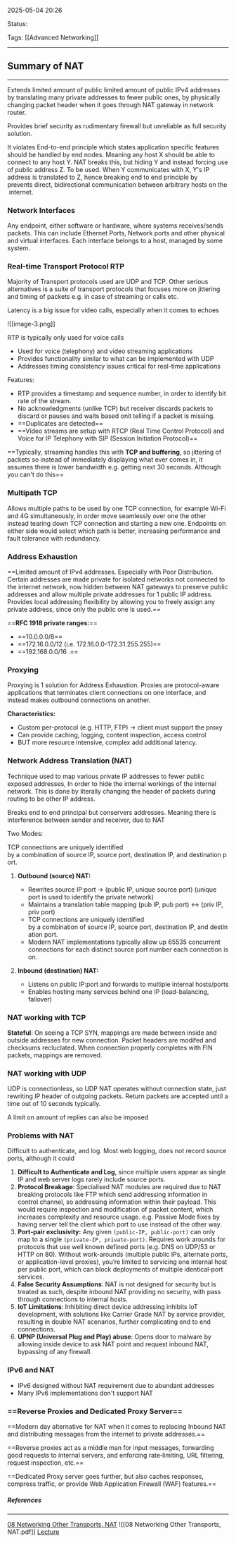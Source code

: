 2025-05-04 20:26

Status:

Tags: [[Advanced Networking]]

---
## Summary of NAT
---

Extends limited amount of public limited amount of public IPv4 addresses by translating many private addresses to fewer public ones, by physically changing packet header when it goes through NAT gateway in network router.

Provides brief security as rudimentary firewall but unreliable as full security solution. 

It violates End-to-end principle which states application specific features should be handled by end nodes. Meaning any host X should be able to connect to any host Y. NAT breaks this, but hiding Y and instead forcing use of public address Z. To be used. When Y communicates with X, Y's IP address is translated to Z, hence breaking end to end principle by prevents direct, bidirectional communication between arbitrary hosts on the internet.


### Network Interfaces
	
Any endpoint, either software or hardware, where systems receives/sends packets. This can include Ethernet Ports, Network ports and other physical and virtual interfaces. Each interface belongs to a host, managed by some system.



### Real-time Transport Protocol RTP

Majority of Transport protocols used are UDP and TCP. Other serious alternatives is a suite of transport protocols that focuses more on jittering and timing of packets e.g. in case of streaming or calls etc. 

Latency is a big issue for video calls, especially when it comes to echoes


![[image-3.png]]

RTP is typically only used for voice calls


- Used for voice (telephony) and video streaming applications
- Provides functionality similar to what can be implemented with UDP
- Addresses timing consistency issues critical for real-time applications

Features:
- RTP provides a timestamp and sequence number, in order to identify bit rate of the stream.
- No acknowledgments (unlike TCP) but receiver discards packets to discard or pauses and waits based onit telling if a packet is missing.
- ==Duplicates are detected==
- ==Video streams are setup with RTCP (Real Time Control Protocol) and Voice for IP Telephony with SIP (Session Initiation Protocol)==

==Typically, streaming handles this with **TCP and buffering**, so jittering of packets so instead of immediately displaying what ever comes in, it assumes there is lower bandwidth e.g. getting next 30 seconds. Although you can't do this==



### Multipath TCP

Allows multiple paths to be used by one TCP connection, for example Wi-Fi and 4G simultaneously, in order move  seamlessly over one the other instead tearing down TCP connection and starting a new one. Endpoints on either side would select which path is better, increasing performance and fault tolerance with redundancy.


### Address Exhaustion

==Limited amount of IPv4 addresses. Especially with Poor Distribution. Certain addresses are made private for isolated networks not connected to the internet network, now hidden between NAT gateways to preserve public addresses and allow multiple private addresses for 1 public IP address. Provides local addressing flexibility by allowing you to freely assign any private address, since only the public one is used.== 

==**RFC 1918 private ranges:**==
- ==10.0.0.0/8==
- ==172.16.0.0/12 (i.e. 172.16.0.0–172.31.255.255)==
- ==192.168.0.0/16 .==
### Proxying

Proxying is 1 solution for Address Exhaustion.
Proxies are protocol-aware applications that terminates client connections on one interface, and instead makes outbound connections on another.


**Characteristics:**
- Custom per-protocol (e.g. HTTP, FTP) → client must support the proxy
- Can provide caching, logging, content inspection, access control
- BUT more resource intensive, complex add additional latency.

### Network Address Translation (NAT)

Technique used to map various private IP addresses to fewer public exposed addresses, In order to hide the internal workings of the internal network. This is done by literally changing the header of packets during routing to be other IP address.

Breaks end to end principal but conservers addresses. Meaning there is interference between sender and receiver, due to NAT

Two Modes:

TCP connections are uniquely identified by a combination of source IP, source port, destination IP, and destination port.

1. **Outbound (source) NAT:**
	- Rewrites source IP:port → (public IP, unique source port) (unique port is used to identify the private network)
	- Maintains a translation table mapping (pub IP, pub port) ↔ (priv IP, priv port)
	- TCP connections are uniquely identified by a combination of source IP, source port, destination IP, and destination port.
	- Modern NAT implementations typically allow up 65535 concurrent connections for each distinct source port number each connection is on.
	
2. **Inbound (destination) NAT:**
	- Listens on public IP:port and forwards to multiple internal hosts/ports
	- Enables hosting many services behind one IP (load-balancing, failover)


### NAT working with TCP

**Stateful**: On seeing a TCP SYN, mappings are made between inside and outside addresses for new connection. Packet headers are modifed and checksums recluclated. When connection properly completes with FIN packets, mappings are removed.

### NAT working with UDP

UDP is connectionless, so UDP NAT operates without connection state, just rewriting IP header of outgoing packets. Return packets are accepted until a time out of 10 seconds typically.

A limit on amount of replies can also be imposed

### Problems with NAT

Difficult to authenticate, and log. Most web logging, does not record source ports, although it could

1. **Difficult to Authenticate and Log**, since multiple users appear as single IP and web server logs rarely include source ports.
2. **Protocol Breakage**: Specialised NAT modules are required due to NAT breaking protocols like FTP which send addressing information in control channel, so addressing information within their payload. This would require inspection and modification of packet content, which increases complexity and resource usage. e.g. Passive Mode fixes by having server tell the client which port to use instead of the other way.
3. **Port‐pair exclusivity:** Any given `(public-IP, public-port)` can only map to a single `(private-IP, private-port)`. Requires work arounds for protocols that use well known defined ports (e.g. DNS on UDP/53 or HTTP on 80). Without work-arounds (multiple public IPs, alternate ports, or application-level proxies), you’re limited to servicing one internal host per public port, which can block deployments of multiple identical‐port services.
4. **False Security Assumptions**: NAT is not designed for security but is treated as such, despite inbound NAT providing no security, with pass through connections to internal hosts.
5. **IoT Limitations**: Inhibiting direct device addressing inhibits IoT development, with solutions like Carrier Grade NAT by service provider, resulting in double NAT scenarios, further complicating end to end connections.
6. **UPNP (Universal Plug and Play) abuse**: Opens door to malware by allowing inside device to ask NAT point and request inbound NAT, bypassing of any firewall.

### IPv6 and NAT

- IPv6 designed without NAT requirement due to abundant addresses
- Many IPv6 implementations don't support NAT

### ==Reverse Proxies and Dedicated Proxy Server==

==Modern day alternative for NAT when it comes to replacing Inbound NAT and distributing messages from the internet to private addresses.==

==Reverse proxies act as a middle man for input messages, forwarding good requests to internal servers, and enforcing rate‐limiting, URL filtering, request inspection, etc.==

==Dedicated Proxy server goes further, but also caches responses, compress traffic, or provide Web Application Firewall (WAF) features.==

##### References
----
[08 Networking Other Transports, NAT](file:///C:/Users/Asus/Documents/School/Final_Year/Advanced_Networking/Week_8/08%20Networking%20Other%20Transports,%20NAT.pdf)
![[08 Networking Other Transports, NAT.pdf]]
[Lecture](https://bham.cloud.panopto.eu/Panopto/Pages/Viewer.aspx?id=c5ed26d6-90ce-4d04-ad3d-b2340094c036)

